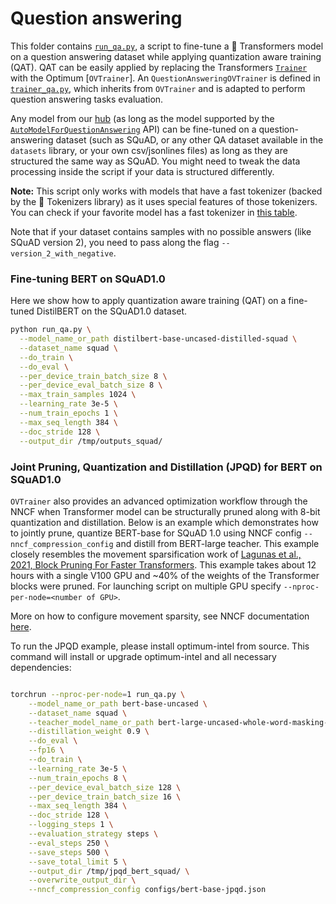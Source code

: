 <!---
Copyright 2022 The HuggingFace Team. All rights reserved.

Licensed under the Apache License, Version 2.0 (the "License");
you may not use this file except in compliance with the License.
You may obtain a copy of the License at

    http://www.apache.org/licenses/LICENSE-2.0

Unless required by applicable law or agreed to in writing, software
distributed under the License is distributed on an "AS IS" BASIS,
WITHOUT WARRANTIES OR CONDITIONS OF ANY KIND, either express or implied.
See the License for the specific language governing permissions and
limitations under the License.
-->
# Question answering

This folder contains [`run_qa.py`](https://github.com/huggingface/optimum/blob/main/examples/openvino/question-answering/run_qa.py), a script to fine-tune a 🤗 Transformers model on a question answering dataset while applying quantization aware training (QAT). QAT can be easily applied by replacing the Transformers [`Trainer`](https://huggingface.co/docs/transformers/main/en/main_classes/trainer#trainer) with the Optimum [`OVTrainer`].
An `QuestionAnsweringOVTrainer` is defined in [`trainer_qa.py`](https://github.com/huggingface/optimum/blob/main/examples/openvino/question-answering/trainer_qa.py), which inherits from `OVTrainer` and is adapted to perform question answering tasks evaluation.

Any model from our [hub](https://huggingface.co/models) (as long as the model supported by the [`AutoModelForQuestionAnswering`](https://huggingface.co/docs/transformers/main/en/model_doc/auto#transformers.AutoModelForQuestionAnswering) API) can be fine-tuned on a question-answering dataset (such as SQuAD, or any other QA dataset available in the `datasets` library, or your own csv/jsonlines files) as long as they are structured the same way as SQuAD. You might need to tweak the data processing inside the script if your data is structured differently.

**Note:** This script only works with models that have a fast tokenizer (backed by the 🤗 Tokenizers library) as it
uses special features of those tokenizers. You can check if your favorite model has a fast tokenizer in
[this table](https://huggingface.co/transformers/index.html#supported-frameworks).

Note that if your dataset contains samples with no possible answers (like SQuAD version 2), you need to pass along the flag `--version_2_with_negative`.

### Fine-tuning BERT on SQuAD1.0

Here we show how to apply quantization aware training (QAT) on a fine-tuned DistilBERT on the SQuAD1.0 dataset.

```bash
python run_qa.py \
  --model_name_or_path distilbert-base-uncased-distilled-squad \
  --dataset_name squad \
  --do_train \
  --do_eval \
  --per_device_train_batch_size 8 \
  --per_device_eval_batch_size 8 \
  --max_train_samples 1024 \
  --learning_rate 3e-5 \
  --num_train_epochs 1 \
  --max_seq_length 384 \
  --doc_stride 128 \
  --output_dir /tmp/outputs_squad/
```

### Joint Pruning, Quantization and Distillation (JPQD) for BERT on SQuAD1.0
`OVTrainer` also provides an advanced optimization workflow through the NNCF when Transformer model can be structurally pruned along with 8-bit quantization and distillation. Below is an example which demonstrates how to jointly prune, quantize BERT-base for SQuAD 1.0 using NNCF config `--nncf_compression_config` and distill from BERT-large teacher. This example closely resembles the movement sparsification work of [Lagunas et al., 2021, Block Pruning For Faster Transformers](https://arxiv.org/pdf/2109.04838.pdf). This example takes about 12 hours with a single V100 GPU and ~40% of the weights of the Transformer blocks were pruned. For launching script on multiple GPU specify `--nproc-per-node=<number of GPU>`.

More on how to configure movement sparsity, see NNCF documentation [here](https://github.com/openvinotoolkit/nncf/blob/develop/nncf/experimental/torch/sparsity/movement/MovementSparsity.md).

To run the JPQD example, please install optimum-intel from source. This command will install or upgrade optimum-intel and all necessary dependencies:

```python -m pip install --upgrade "git+https://github.com/huggingface/optimum-intel.git#egg=optimum-intel[openvino, nncf]"
```

```bash
torchrun --nproc-per-node=1 run_qa.py \
    --model_name_or_path bert-base-uncased \
    --dataset_name squad \
    --teacher_model_name_or_path bert-large-uncased-whole-word-masking-finetuned-squad \
    --distillation_weight 0.9 \
    --do_eval \
    --fp16 \
    --do_train \
    --learning_rate 3e-5 \
    --num_train_epochs 8 \
    --per_device_eval_batch_size 128 \
    --per_device_train_batch_size 16 \
    --max_seq_length 384 \
    --doc_stride 128 \
    --logging_steps 1 \
    --evaluation_strategy steps \
    --eval_steps 250 \
    --save_steps 500 \
    --save_total_limit 5 \
    --output_dir /tmp/jpqd_bert_squad/ \
    --overwrite_output_dir \
    --nncf_compression_config configs/bert-base-jpqd.json
```
